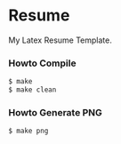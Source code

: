 Resume
======

My Latex Resume Template.

### Howto Compile

```bash
$ make
$ make clean
```

### Howto Generate PNG

```bash
$ make png
```

